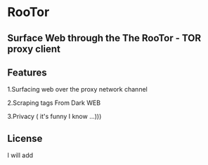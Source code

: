 # RooTor 

## Surface Web through the The RooTor - TOR proxy client 

## Features
1.Surfacing web over the proxy network channel

2.Scraping tags From Dark WEB

3.Privacy ( it's funny I know ...)))

## License 
I will add

